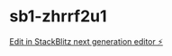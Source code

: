 # sb1-zhrrf2u1

[Edit in StackBlitz next generation editor ⚡️](https://stackblitz.com/~/github.com/shabdeekmsr/sb1-zhrrf2u1)